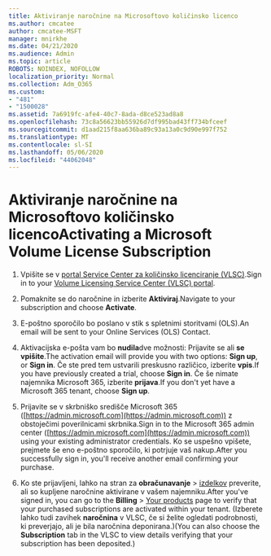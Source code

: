 ```yaml
---
title: Aktiviranje naročnine na Microsoftovo količinsko licenco
ms.author: cmcatee
author: cmcatee-MSFT
manager: mnirkhe
ms.date: 04/21/2020
ms.audience: Admin
ms.topic: article
ROBOTS: NOINDEX, NOFOLLOW
localization_priority: Normal
ms.collection: Adm_O365
ms.custom:
- "481"
- "1500028"
ms.assetid: 7a6919fc-afe4-40c7-8ada-d8ce523ad8a8
ms.openlocfilehash: 73c8a56623bb55926d7df995bad43ff734bfceef
ms.sourcegitcommit: d1aad215f8aa636ba89c93a13a0c9d90e997f752
ms.translationtype: MT
ms.contentlocale: sl-SI
ms.lasthandoff: 05/06/2020
ms.locfileid: "44062048"
---
```

# <a name="activating-a-microsoft-volume-license-subscription"></a><span data-ttu-id="afe7d-102">Aktiviranje naročnine na Microsoftovo količinsko licenco</span><span class="sxs-lookup"><span data-stu-id="afe7d-102">Activating a Microsoft Volume License Subscription</span></span>

1. <span data-ttu-id="afe7d-103">Vpišite se v [portal Service Center za količinsko licenciranje (VLSC)](https://go.microsoft.com/fwlink/p/?LinkId=329762).</span><span class="sxs-lookup"><span data-stu-id="afe7d-103">Sign in to your [Volume Licensing Service Center (VLSC) portal](https://go.microsoft.com/fwlink/p/?LinkId=329762).</span></span>

2. <span data-ttu-id="afe7d-104">Pomaknite se do naročnine in izberite **Aktiviraj**.</span><span class="sxs-lookup"><span data-stu-id="afe7d-104">Navigate to your subscription and choose **Activate**.</span></span>

3. <span data-ttu-id="afe7d-105">E-poštno sporočilo bo poslano v stik s spletnimi storitvami (OLS).</span><span class="sxs-lookup"><span data-stu-id="afe7d-105">An email will be sent to your Online Services (OLS) Contact.</span></span>

4. <span data-ttu-id="afe7d-106">Aktivacijska e-pošta vam bo **nudila**dve možnosti: Prijavite se ali **se vpišite**.</span><span class="sxs-lookup"><span data-stu-id="afe7d-106">The activation email will provide you with two options: **Sign up**, or **Sign in**.</span></span> <span data-ttu-id="afe7d-107">Če ste pred tem ustvarili preskusno različico, izberite **vpis**.</span><span class="sxs-lookup"><span data-stu-id="afe7d-107">If you have previously created a trial, choose **Sign in**.</span></span> <span data-ttu-id="afe7d-108">Če še nimate najemnika Microsoft 365, izberite **prijava**.</span><span class="sxs-lookup"><span data-stu-id="afe7d-108">If you don't yet have a Microsoft 365 tenant, choose **Sign up**.</span></span>

5. <span data-ttu-id="afe7d-109">Prijavite se v skrbniško središče Microsoft 365 ([https://admin.microsoft.com](https://admin.microsoft.com)) z obstoječimi poverilnicami skrbnika.</span><span class="sxs-lookup"><span data-stu-id="afe7d-109">Sign in to the Microsoft 365 admin center ([https://admin.microsoft.com](https://admin.microsoft.com)) using your existing administrator credentials.</span></span> <span data-ttu-id="afe7d-110">Ko se uspešno vpišete, prejmete še eno e-poštno sporočilo, ki potrjuje vaš nakup.</span><span class="sxs-lookup"><span data-stu-id="afe7d-110">After you successfully sign in, you'll receive another email confirming your purchase.</span></span>

6. <span data-ttu-id="afe7d-111">Ko ste prijavljeni, lahko na stran za **obračunavanje** \> [izdelkov](https://go.microsoft.com/fwlink/p/?linkid=842054) preverite, ali so kupljene naročnine aktivirane v vašem najemniku.</span><span class="sxs-lookup"><span data-stu-id="afe7d-111">After you've signed in, you can go to the **Billing** \> [Your products](https://go.microsoft.com/fwlink/p/?linkid=842054) page to verify that your purchased subscriptions are activated within your tenant.</span></span> <span data-ttu-id="afe7d-112">(Izberete lahko tudi zavihek **naročnina** v VLSC, če si želite ogledati podrobnosti, ki preverjajo, ali je bila naročnina deponirana.)</span><span class="sxs-lookup"><span data-stu-id="afe7d-112">(You can also choose the **Subscription** tab in the VLSC to view details verifying that your subscription has been deposited.)</span></span>
